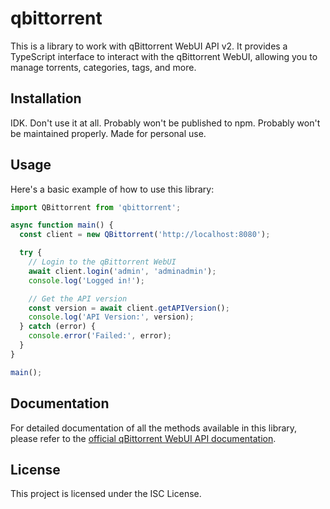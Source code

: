 # qbittorrent

This is a library to work with qBittorrent WebUI API v2. It provides a TypeScript interface to interact with the qBittorrent WebUI, allowing you to manage torrents, categories, tags, and more.

## Installation

IDK. Don't use it at all. Probably won't be published to npm. Probably won't be maintained properly. Made for personal use.

## Usage

Here's a basic example of how to use this library:

```typescript
import QBittorrent from 'qbittorrent';

async function main() {
  const client = new QBittorrent('http://localhost:8080');

  try {
    // Login to the qBittorrent WebUI
    await client.login('admin', 'adminadmin');
    console.log('Logged in!');

    // Get the API version
    const version = await client.getAPIVersion();
    console.log('API Version:', version);
  } catch (error) {
    console.error('Failed:', error);
  }
}

main();
```

## Documentation

For detailed documentation of all the methods available in this library, please refer to the [official qBittorrent WebUI API documentation](https://github.com/qbittorrent/qBittorrent/wiki/WebUI-API-(qBittorrent-4.1)).

## License

This project is licensed under the ISC License.

